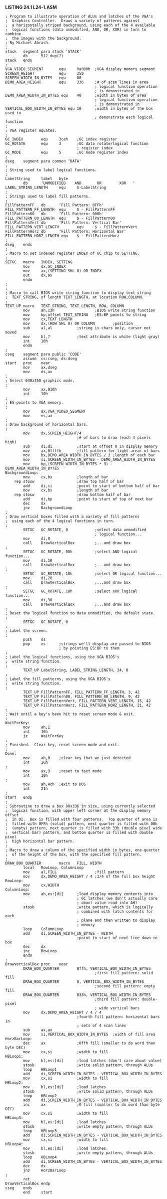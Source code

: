 **LISTING 24.1 L24-1.ASM**

    ; Program to illustrate operation of ALUs and latches of the VGA's
    ;  Graphics Controller.  Draws a variety of patterns against
    ;  a horizontally striped background, using each of the 4 available
    ;  logical functions (data unmodified, AND, OR, XOR) in turn to combine
    ;  the images with the background.
    ; By Michael Abrash.
    ;
    stack   segment para stack ‘STACK'
            db      512 dup(?)
    stack   ends
    ;
    VGA_VIDEO_SEGMENT       equ     0a000h  ;VGA display memory segment
    SCREEN_HEIGHT           equ     350
    SCREEN_WIDTH_IN_BYTES   equ     80
    DEMO_AREA_HEIGHT        equ     336     ;# of scan lines in area
                                            ; logical function operation
                                            ; is demonstrated in
    DEMO_AREA_WIDTH_IN_BYTES equ    40      ;width in bytes of area
                                            ; logical function operation
                                            ; is demonstrated in
    VERTICAL_BOX_WIDTH_IN_BYTES equ 10      ;width in bytes of the box used to
                                            ; demonstrate each logical function
    ;
    ; VGA register equates.
    ;
    GC_INDEX        equ     3ceh    ;GC index register
    GC_ROTATE       equ     3       ;GC data rotate/logical function
                                    ; register index
    GC_MODE         equ     5       ;GC mode register index
    ;
    dseg    segment para common ‘DATA'
    ;
    ; String used to label logical functions.
    ;
    LabelString     label   byte
            db      ‘UNMODIFIED    AND       OR        XOR   '
    LABEL_STRING_LENGTH     equ     $-LabelString
    ;
    ; Strings used to label fill patterns.
    ;
    FillPatternFF   db      ‘Fill Pattern: 0FFh'
    FILL_PATTERN_FF_LENGTH  equ     $ - FillPatternFF
    FillPattern00   db      ‘Fill Pattern: 000h'
    FILL_PATTERN_00_LENGTH  equ     $ - FillPattern00
    FillPatternVert db      ‘Fill Pattern: Vertical Bar'
    FILL_PATTERN_VERT_LENGTH        equ     $ - FillPatternVert
    FillPatternHorz db      ‘Fill Pattern: Horizontal Bar'
    FILL_PATTERN_HORZ_LENGTH equ    $ - FillPatternHorz
    ;
    dseg    ends
    ;
    ; Macro to set indexed register INDEX of GC chip to SETTING.
    ;
    SETGC   macro   INDEX, SETTING
            mov     dx,GC_INDEX
            mov     ax,(SETTING SHL 8) OR INDEX
            out     dx,ax
            endm
    ;
    ;
    ; Macro to call BIOS write string function to display text string
    ;  TEXT_STRING, of length TEXT_LENGTH, at location ROW,COLUMN.
    ;
    TEXT_UP macro   TEXT_STRING, TEXT_LENGTH, ROW, COLUMN
            mov     ah,13h                  ;BIOS write string function
            mov     bp,offset TEXT_STRING   ;ES:BP points to string
            mov     cx,TEXT_LENGTH
            mov     dx,(ROW SHL 8) OR COLUMN        ;position
            sub     al,al           ;string is chars only, cursor not moved
            mov     bl,7            ;text attribute is white (light gray)
            int     10h
            endm
    ;
    cseg    segment para public ‘CODE'
            assume  cs:cseg, ds:dseg
    start   proc    near
            mov     ax,dseg
            mov     ds,ax
    ;
    ; Select 640x350 graphics mode.
    ;
            mov     ax,010h
            int     10h
    ;
    ; ES points to VGA memory.
    ;
            mov     ax,VGA_VIDEO_SEGMENT
            mov     es,ax
    ;
    ; Draw background of horizontal bars.
    ;
            mov     dx,SCREEN_HEIGHT/4
                                    ;# of bars to draw (each 4 pixels high)
            sub     di,di           ;start at offset 0 in display memory
            mov     ax,0ffffh       ;fill pattern for light areas of bars
            mov     bx,DEMO_AREA_WIDTH_IN_BYTES / 2 ;length of each bar
            mov     si,SCREEN_WIDTH_IN_BYTES - DEMO_AREA_WIDTH_IN_BYTES
            mov     bp,(SCREEN_WIDTH_IN_BYTES * 3) - DEMO_AREA_WIDTH_IN_BYTES
    BackgroundLoop:
            mov     cx,bx           ;length of bar
        rep stosw                   ;draw top half of bar
            add     di,si           ;point to start of bottom half of bar
            mov     cx,bx           ;length of bar
        rep stosw                   ;draw bottom half of bar
            add     di,bp           ;point to start of top of next bar
            dec     dx
            jnz     BackgroundLoop
    ;
    ; Draw vertical boxes filled with a variety of fill patterns
    ;  using each of the 4 logical functions in turn.
    ;
            SETGC   GC_ROTATE, 0            ;select data unmodified
                                            ; logical function...
            mov     di,0
            call    DrawVerticalBox         ;...and draw box
    ;
            SETGC   GC_ROTATE, 08h          ;select AND logical function...
            mov     di,10
            call    DrawVerticalBox         ;...and draw box
    ;
            SETGC   GC_ROTATE, 10h          ;select OR logical function...
            mov     di,20
            call    DrawVerticalBox         ;...and draw box
    ;
            SETGC   GC_ROTATE, 18h          ;select XOR logical function...
            mov     di,30
            call    DrawVerticalBox         ;...and draw box
    ;
    ; Reset the logical function to data unmodified, the default state.
    ;
            SETGC   GC_ROTATE, 0
    ;
    ; Label the screen.
    ;
            push    ds
            pop     es      ;strings we'll display are passed to BIOS
                            ; by pointing ES:BP to them
    ;
    ; Label the logical functions, using the VGA BIOS's
    ;  write string function.
    ;
            TEXT_UP LabelString, LABEL_STRING_LENGTH, 24, 0
    ;
    ; Label the fill patterns, using the VGA BIOS's
    ;  write string function.
    ;
            TEXT_UP FillPatternFF, FILL_PATTERN_FF_LENGTH, 3, 42
            TEXT_UP FillPattern00, FILL_PATTERN_00_LENGTH, 9, 42
            TEXT_UP FillPatternVert, FILL_PATTERN_VERT_LENGTH, 15, 42
            TEXT_UP FillPatternHorz, FILL_PATTERN_HORZ_LENGTH, 21, 42
    ;
    ; Wait until a key's been hit to reset screen mode & exit.
    ;
    WaitForKey:
            mov     ah,1
            int     16h
            jz      WaitForKey
    ;
    ; Finished.  Clear key, reset screen mode and exit.
    ;
    Done:
            mov     ah,0    ;clear key that we just detected
            int     16h
    ;
            mov     ax,3    ;reset to text mode
            int     10h
    ;
            mov     ah,4ch  ;exit to DOS
            int     21h
    ;
    start   endp
    ;
    ; Subroutine to draw a box 80x336 in size, using currently selected
    ;  logical function, with upper left corner at the display memory offset
    ;  in DI.  Box is filled with four patterns.  Top quarter of area is
    ;  filled with 0FFh (solid) pattern, next quarter is filled with 00h
    ;  (empty) pattern, next quarter is filled with 33h (double pixel wide
    ;  vertical bar) pattern, and bottom quarter is filled with double pixel
    ;  high horizontal bar pattern.
    ;
    ; Macro to draw a column of the specified width in bytes, one-quarter
    ;  of the height of the box, with the specified fill pattern.
    ;
    DRAW_BOX_QUARTER        macro   FILL, WIDTH
            local   RowLoop, ColumnLoop
            mov     al,FILL                 ;fill pattern
            mov     dx,DEMO_AREA_HEIGHT / 4 ;1/4 of the full box height
    RowLoop:
            mov     cx,WIDTH
    ColumnLoop:
            mov     ah,es:[di]      ;load display memory contents into
                                    ; GC latches (we don't actually care
                                    ; about value read into AH)
            stosb                   ;write pattern, which is logically
                                    ; combined with latch contents for each
                                    ; plane and then written to display
                                    ; memory
            loop    ColumnLoop
            add     di,SCREEN_WIDTH_IN_BYTES - WIDTH
                                    ;point to start of next line down in box
            dec     dx
            jnz     RowLoop
            endm
    ;
    DrawVerticalBox proc    near
            DRAW_BOX_QUARTER        0ffh, VERTICAL_BOX_WIDTH_IN_BYTES
                                            ;first fill pattern: solid fill
            DRAW_BOX_QUARTER        0, VERTICAL_BOX_WIDTH_IN_BYTES
                                            ;second fill pattern: empty fill
            DRAW_BOX_QUARTER        033h, VERTICAL_BOX_WIDTH_IN_BYTES
                                            ;third fill pattern: double-pixel
                                            ; wide vertical bars
            mov     dx,DEMO_AREA_HEIGHT / 4 / 4
                                    ;fourth fill pattern: horizontal bars in
                                    ; sets of 4 scan lines
            sub     ax,ax
            mov     si,VERTICAL_BOX_WIDTH_IN_BYTES  ;width of fill area
    HorzBarLoop:
            dec     ax              ;0ffh fill (smaller to do word than byte DEC)
            mov     cx,si           ;width to fill
    HBLoop1:
            mov     bl,es:[di]      ;load latches (don't care about value)
            stosb                   ;write solid pattern, through ALUs
            loop    HBLoop1
            add     di,SCREEN_WIDTH_IN_BYTES - VERTICAL_BOX_WIDTH_IN_BYTES
            mov     cx,si           ;width to fill
    HBLoop2:
            mov     bl,es:[di]      ;load latches
            stosb                   ;write solid pattern, through ALUs
            loop    HBLoop2
            add     di,SCREEN_WIDTH_IN_BYTES - VERTICAL_BOX_WIDTH_IN_BYTES
            inc     ax              ;0 fill (smaller to do word than byte DEC)
            mov     cx,si           ;width to fill
    HBLoop3:
            mov     bl,es:[di]      ;load latches
            stosb                   ;write empty pattern, through ALUs
            loop    HBLoop3
            add     di,SCREEN_WIDTH_IN_BYTES - VERTICAL_BOX_WIDTH_IN_BYTES
            mov     cx,si           ;width to fill
    HBLoop4:
            mov     bl,es:[di]      ;load latches
            stosb                   ;write empty pattern, through ALUs
            loop    HBLoop4
            add     di,SCREEN_WIDTH_IN_BYTES - VERTICAL_BOX_WIDTH_IN_BYTES
            dec     dx
            jnz     HorzBarLoop
    ;
            ret
    DrawVerticalBox endp
    cseg    ends
            end     start
